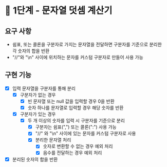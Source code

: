 # 🚀 1단계 - 문자열 덧셈 계산기

## 요구 사항
- 쉼표, 또는 콜론을 구분자로 가지는 문자열을 전달하면 구분자를 기준으로 분리한 각 숫자의 합을 반환
- "//"와 "\n" 사이에 위치하는 문자를 커스텀 구분자로 만들어 사용 가능

## 구현 기능
- [x] 입력 문자열을 구분자를 통해 분리
  - [x] 구분자가 없는 경우
    - [x] 빈 문자열 또는 null 값을 입력할 경우 0을 반환
    - [x] 숫자 하나를 문자열로 입력할 경우 해당 숫자를 반환
  - [x] 구분자가 있는 경우
    - [x] 두 개 이상의 숫자를 입력 시 구분자를 기준으로 분리
      - [x] 구분자는 쉼표(",") 또는 콜론(":") 사용 가능
      - [x] "//" 와 "\n" 사이에 있는 문자를 커스텀 구분자로 사용
      - [x] 분리한 문자열 처리
        - [x] 숫자로 변환할 수 없는 경우 예외 처리
        - [x] 음수를 전달하는 경우 예외 처리
- [x] 분리된 숫자의 합을 반환
